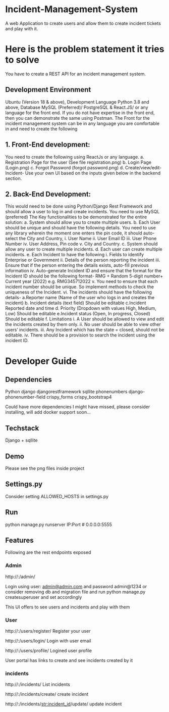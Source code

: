 # Incident-Management-System
A web Application to create users and allow them to create incident tickets and play with it.

# Here is the problem statement it tries to solve

You have to create a REST API for an incident management system.

## Development Environment

Ubuntu (Version 18 & above), Development Language Python 3.8 and above, Database MySQL (Preferred)/ PostgreSQL & React.JS/ or any language for the front end. If you do not have expertise in the front end, then you can demonstrate the same using Postman.
The Front for the incident management system can be in any language you are comfortable in and need to create the following

## 1. Front-End development: 
You need to create the following using ReactJs or any language.
a. Registration Page for the user (See file registration.png)
b. Login Page (Login.png)
c. Forgot Password (forgot password.png)
d. Create/view/edit- Incident- Use your own UI based on the inputs given below
in the backend section.

## 2. Back-End Development:
This would need to be done using Python/Django Rest Framework and should allow a user to log in and create incidents. You need to use MySQL (preferred) The Key functionalities to be demonstrated for the entire solution:
  a. System should allow you to create multiple users.
  b. Each User should be unique and should have the following details. You need to use any library wherein the moment one enters the pin code, it should auto-select the City and Country,
    i. User Name
    ii. User Email ID
    iii. User Phone Number
    iv. User Address, Pin code
    v. City and Country.
  c. System should allow any user to create multiple incidents.
  d. Each user can create multiple incidents.
  e. Each Incident to have the following
    i. Fields to identify Enterprise or Government
    ii. Details of the person reporting the incident
    iii. Ensure that if the person entering the details exists, auto-fill previous information
    iv. Auto-generate Incident ID and ensure that the format for the Incident ID should be the following format- RMG + Random 5-digit number+ Current year (2022) e.g. RMG345712022
    v. You need to ensure that each incident number should be unique. So implement methods to check the uniqueness of the Incident.
    vi. The incidents should have the following details-
      a.Reporter name (Name of the user who logs in and creates the incident)
      b. Incident details (text field) Should be editable
      c.Incident Reported date and time
      d. Priority (Dropdown with values High, Medium, Low) Should be editable
      e.Incident status (Open, In progress, Closed) Should be editable
      f. Limitations
        i. A User should be allowed to view and edit the incidents created by them only.
        ii. No user should be able to view other users’ incidents.
        iii. Any Incident which has the state = closed, should not be editable.
        iv. There should be a provision to search the incident using the incident ID.

# Developer Guide

## Dependencies

Python
django
djangorestframework
sqllite
phonenumbers
django-phonenumber-field
crispy_forms
crispy_bootstrap4

Could have more dependencies I might have missed, please consider installing, will add docker support soon...

## Techstack

Django + sqllite

## Demo

Please see the png files inside project

## Settings.py

Consider setting ALLOWED_HOSTS in settings.py

## Run

python manage.py runserver IP:Port  # 0.0.0.0:5555

## Features

Following are the rest endpoints exposed

### Admin

http://<IP>:<PORT>/admin/

Login using user: admin@admin.com and password admin@1234
or consider removing db and migration file and run python manage.py createsuperuser and set accordingly

This UI offers to see users and incidents and play with them

### User

http://<IP>:<PORT>/users/register/
Register your user

http://<IP>:<PORT>/users/login/
Login with user email

http://<IP>:<PORT>/users/profile/
Logined user profile

User portal has links to create and see incidents created by it

### incidents

http://<IP>:<PORT>/incidents/
List incidents

http://<IP>:<PORT>/incidents/create/
create incident

http://<IP>:<PORT>/incidents/<str:incident_id>/update/
update incident
